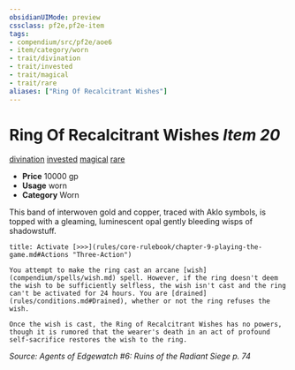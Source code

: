 ```yaml
---
obsidianUIMode: preview
cssclass: pf2e,pf2e-item
tags:
- compendium/src/pf2e/aoe6
- item/category/worn
- trait/divination
- trait/invested
- trait/magical
- trait/rare
aliases: ["Ring Of Recalcitrant Wishes"]
---
```

# Ring Of Recalcitrant Wishes *Item 20*  
[divination](rules/traits/divination.md "Divination School Trait")  [invested](rules/traits/invested.md "Invested Item Trait")  [magical](rules/traits/magical.md "Magical Item Trait")  [rare](rules/traits/rare.md "Rare Rarity Trait")  

- **Price** 10000 gp
- **Usage** worn
- **Category** Worn

This band of interwoven gold and copper, traced with Aklo symbols, is topped with a gleaming, luminescent opal gently bleeding wisps of shadowstuff.

```ad-embed-ability
title: Activate [>>>](rules/core-rulebook/chapter-9-playing-the-game.md#Actions "Three-Action")

You attempt to make the ring cast an arcane [wish](compendium/spells/wish.md) spell. However, if the ring doesn't deem the wish to be sufficiently selfless, the wish isn't cast and the ring can't be activated for 24 hours. You are [drained](rules/conditions.md#Drained), whether or not the ring refuses the wish.

Once the wish is cast, the Ring of Recalcitrant Wishes has no powers, though it is rumored that the wearer's death in an act of profound self-sacrifice restores the wish to the ring.
```

*Source: Agents of Edgewatch #6: Ruins of the Radiant Siege p. 74*